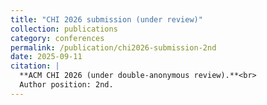 ```yaml
---
title: "CHI 2026 submission (under review)"
collection: publications
category: conferences
permalink: /publication/chi2026-submission-2nd
date: 2025-09-11
citation: |
  **ACM CHI 2026 (under double-anonymous review).**<br>
  Author position: 2nd.
---
```

